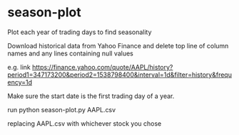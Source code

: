 # season-plot

Plot each year of trading days to find seasonality

Download historical data from Yahoo Finance and delete top line of column names and any lines containing null values

e.g. link https://finance.yahoo.com/quote/AAPL/history?period1=347173200&period2=1538798400&interval=1d&filter=history&frequency=1d

Make sure the start date is the first trading day of a year.

run python season-plot.py AAPL.csv

replacing AAPL.csv with whichever stock you chose
